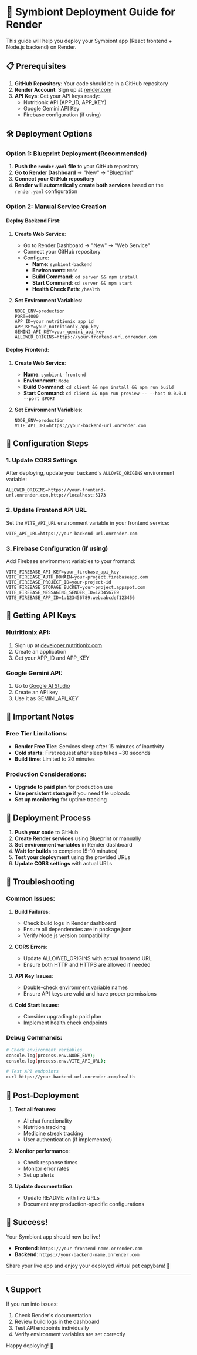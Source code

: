 # 🚀 Symbiont Deployment Guide for Render

This guide will help you deploy your Symbiont app (React frontend + Node.js backend) on Render.

## 📋 Prerequisites

1. **GitHub Repository**: Your code should be in a GitHub repository
2. **Render Account**: Sign up at [render.com](https://render.com)
3. **API Keys**: Get your API keys ready:
   - Nutritionix API (APP_ID, APP_KEY)
   - Google Gemini API Key
   - Firebase configuration (if using)

## 🛠️ Deployment Options

### Option 1: Blueprint Deployment (Recommended)

1. **Push the `render.yaml` file** to your GitHub repository
2. **Go to Render Dashboard** → "New" → "Blueprint"
3. **Connect your GitHub repository**
4. **Render will automatically create both services** based on the `render.yaml` configuration

### Option 2: Manual Service Creation

#### Deploy Backend First:

1. **Create Web Service**:
   - Go to Render Dashboard → "New" → "Web Service"
   - Connect your GitHub repository
   - Configure:
     - **Name**: `symbiont-backend`
     - **Environment**: `Node`
     - **Build Command**: `cd server && npm install`
     - **Start Command**: `cd server && npm start`
     - **Health Check Path**: `/health`

2. **Set Environment Variables**:
   ```
   NODE_ENV=production
   PORT=4000
   APP_ID=your_nutritionix_app_id
   APP_KEY=your_nutritionix_app_key
   GEMINI_API_KEY=your_gemini_api_key
   ALLOWED_ORIGINS=https://your-frontend-url.onrender.com
   ```

#### Deploy Frontend:

1. **Create Web Service**:
   - **Name**: `symbiont-frontend`
   - **Environment**: `Node`
   - **Build Command**: `cd client && npm install && npm run build`
   - **Start Command**: `cd client && npm run preview -- --host 0.0.0.0 --port $PORT`

2. **Set Environment Variables**:
   ```
   NODE_ENV=production
   VITE_API_URL=https://your-backend-url.onrender.com
   ```

## 🔧 Configuration Steps

### 1. Update CORS Settings

After deploying, update your backend's `ALLOWED_ORIGINS` environment variable:
```
ALLOWED_ORIGINS=https://your-frontend-url.onrender.com,http://localhost:5173
```

### 2. Update Frontend API URL

Set the `VITE_API_URL` environment variable in your frontend service:
```
VITE_API_URL=https://your-backend-url.onrender.com
```

### 3. Firebase Configuration (if using)

Add Firebase environment variables to your frontend:
```
VITE_FIREBASE_API_KEY=your_firebase_api_key
VITE_FIREBASE_AUTH_DOMAIN=your-project.firebaseapp.com
VITE_FIREBASE_PROJECT_ID=your-project-id
VITE_FIREBASE_STORAGE_BUCKET=your-project.appspot.com
VITE_FIREBASE_MESSAGING_SENDER_ID=123456789
VITE_FIREBASE_APP_ID=1:123456789:web:abcdef123456
```

## 🔑 Getting API Keys

### Nutritionix API:
1. Sign up at [developer.nutritionix.com](https://developer.nutritionix.com)
2. Create an application
3. Get your APP_ID and APP_KEY

### Google Gemini API:
1. Go to [Google AI Studio](https://aistudio.google.com)
2. Create an API key
3. Use it as GEMINI_API_KEY

## 🚨 Important Notes

### Free Tier Limitations:
- **Render Free Tier**: Services sleep after 15 minutes of inactivity
- **Cold starts**: First request after sleep takes ~30 seconds
- **Build time**: Limited to 20 minutes

### Production Considerations:
- **Upgrade to paid plan** for production use
- **Use persistent storage** if you need file uploads
- **Set up monitoring** for uptime tracking

## 🔄 Deployment Process

1. **Push your code** to GitHub
2. **Create Render services** using Blueprint or manually
3. **Set environment variables** in Render dashboard
4. **Wait for builds** to complete (5-10 minutes)
5. **Test your deployment** using the provided URLs
6. **Update CORS settings** with actual URLs

## 🐛 Troubleshooting

### Common Issues:

1. **Build Failures**:
   - Check build logs in Render dashboard
   - Ensure all dependencies are in package.json
   - Verify Node.js version compatibility

2. **CORS Errors**:
   - Update ALLOWED_ORIGINS with actual frontend URL
   - Ensure both HTTP and HTTPS are allowed if needed

3. **API Key Issues**:
   - Double-check environment variable names
   - Ensure API keys are valid and have proper permissions

4. **Cold Start Issues**:
   - Consider upgrading to paid plan
   - Implement health check endpoints

### Debug Commands:
```bash
# Check environment variables
console.log(process.env.NODE_ENV);
console.log(process.env.VITE_API_URL);

# Test API endpoints
curl https://your-backend-url.onrender.com/health
```

## 📱 Post-Deployment

1. **Test all features**:
   - AI chat functionality
   - Nutrition tracking
   - Medicine streak tracking
   - User authentication (if implemented)

2. **Monitor performance**:
   - Check response times
   - Monitor error rates
   - Set up alerts

3. **Update documentation**:
   - Update README with live URLs
   - Document any production-specific configurations

## 🎉 Success!

Your Symbiont app should now be live! 

- **Frontend**: `https://your-frontend-name.onrender.com`
- **Backend**: `https://your-backend-name.onrender.com`

Share your live app and enjoy your deployed virtual pet capybara! 🐹

---

## 📞 Support

If you run into issues:
1. Check Render's documentation
2. Review build logs in the dashboard
3. Test API endpoints individually
4. Verify environment variables are set correctly

Happy deploying! 🚀
